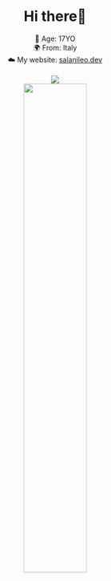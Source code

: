 <div id="header" align="center">

# Hi there👋

👦 Age: 17YO <br />
🌍 From: Italy <br />
☁️ My website: <a href="https://www.salanileo.dev">salanileo.dev</a><br /><br />
![](https://komarev.com/ghpvc/?username=salaniLeo&style=flat-square&abbreviated=true) <br />
<img height="50%" width="auto" src ="https://github-readme-stats.vercel.app/api/top-langs/?username=salaniLeo&layout=compact&hide_border=true&theme=gruvbox&bg_color=00000000&langs_count=6">
<br />
</div>